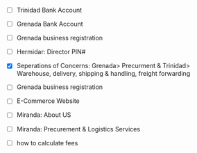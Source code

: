 - [ ] Trinidad Bank Account
- [ ] Grenada Bank Account
- [ ] Grenada business registration
- [ ] Hermidar: Director PIN#
- [x] Seperations of Concerns: Grenada> Precurment & Trinidad> Warehouse, delivery, shipping & handling, freight forwarding
- [ ] Grenada business registration
- [ ] E-Commerce Website
- [ ] Miranda: About US
- [ ] Miranda: Precurement & Logistics Services
- [ ] how to calculate fees
      
